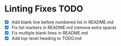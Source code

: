 # Linting Fixes TODO

- [x] Add blank line before numbered list in README.md
- [x] Fix list markers in README.md (remove extra space)
- [x] Fix multiple blank lines in README.md
- [x] Add top-level heading to TODO.md
